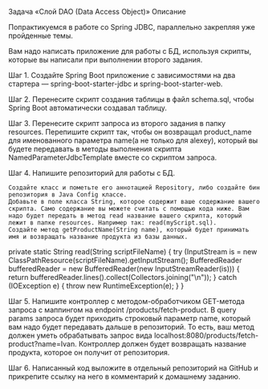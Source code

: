 Задача «Слой DAO (Data Access Object)»
Описание

Попрактикуемся в работе со Spring JDBC, параллельно закрепляя уже пройденные темы.

Вам надо написать приложение для работы с БД, используя скрипты, которые вы написали при выполнении второго задания.

Шаг 1. Создайте Spring Boot приложение с зависимостями на два стартера — spring-boot-starter-jdbc и spring-boot-starter-web.

Шаг 2. Перенесите скрипт создания таблицы в файл schema.sql, чтобы Spring Boot автоматически создавал таблицу.

Шаг 3. Перенесите скрипт запроса из второго задания в папку resources. Перепишите скрипт так, чтобы он возвращал product_name для именованного параметра name(а не только для alexey), который вы будете передавать в методы выполнения скрипта NamedParameterJdbcTemplate вместе со скриптом запроса.

Шаг 4. Напишите репозиторий для работы с БД.

    Создайте класс и пометьте его аннотацией Repository, либо создайте бин репозитория в Java Config классе.
    Добавьте в поле класса String, которое содержит ваше содержание вашего скрипта. Само содержание вы можете считать с помощью кода ниже. Вам надо будет передать в метод read название вашего скрипта, который лежит в папке resources. Например так: read(myScript.sql).
    Создайте метод getProductName(String name), который будет принимать имя и возвращать название продукта из базы данных.

private static String read(String scriptFileName) {
        try (InputStream is = new ClassPathResource(scriptFileName).getInputStream();
             BufferedReader bufferedReader = new BufferedReader(new InputStreamReader(is))) {
            return bufferedReader.lines().collect(Collectors.joining("\n"));
        } catch (IOException e) {
            throw new RuntimeException(e);
        }
    }

Шаг 5. Напишите контроллер с методом-обработчиком GET-метода запроса с маппингом на endpoint /products/fetch-product. В query params запроса будет приходить строковый параметр name, который вам надо будет передавать дальше в репозиторий. То есть, ваш метод должен уметь обрабатывать запрос вида localhost:8080/products/fetch-product?name=Ivan. Контроллер должен будет возвращать название продукта, которое он получит от репозитория.

Шаг 6. Написанный код выложите в отдельный репозиторий на GitHub и прикрепите ссылку на него в комментарий к домашнему заданию.
